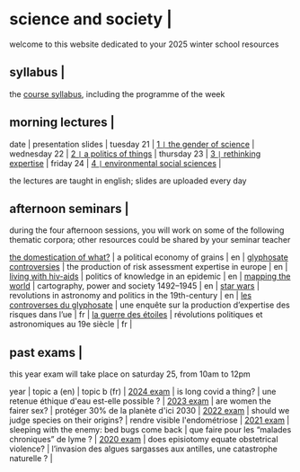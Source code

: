 # science and society |

welcome to this website dedicated to your 2025 winter school resources

## syllabus |

the [course syllabus](/resources/science-and-society-syllabus.pdf), including the programme of the week

## morning lectures |

date | presentation slides |
tuesday 21 | [1 `|` the gender of science](/resources/1-the-gender-of-science.pdf) |
wednesday 22 | [2 `|` a politics of things](/resources/2-a-politics-of-things.pdf) |
thursday 23 | [3 `|` rethinking expertise](/resources/3-rethinking-expertise.pdf) |
friday 24 | [4 `|` environmental social sciences](/resources/4-environmental-social-sciences.pdf) |

the lectures are taught in english; slides are uploaded every day

## afternoon seminars |

during the four afternoon sessions, you will work on some of the following thematic corpora; other resources could be shared by your seminar teacher

[the domestication of what?](/resources/science-and-society-grains-en.pdf) | a political economy of grains | en |
[glyphosate controversies](/resources/science-and-society-glyphosate-en.pdf) | the production of risk assessment expertise in europe | en |
[living with hiv-aids](/resources/science-and-society-aids-en.pdf) | politics of knowledge in an epidemic | en |
[mapping the world](/resources/science-and-society-maps-en.pdf) | cartography, power and society 1492–1945 | en |
[star wars](/resources/science-and-society-star-wars-en.pdf) | revolutions in astronomy and politics in the 19th-century | en |
[les controverses du glyphosate](/resources/science-and-society-glyphosate-fr.pdf) | une enquête sur la production d’expertise des risques dans l’ue | fr |
[la guerre des étoiles](/resources/science-and-society-star-wars-fr.pdf) | révolutions politiques et astronomiques au 19e siècle | fr |

## past exams |

this year exam will take place on saturday 25, from 10am to 12pm

year | topic a (en) | topic b (fr) |
[2024 exam](/resources/2024-science-and-society-exam.pdf) | is long covid a thing? | une retenue éthique d'eau est-elle possible ? |
[2023 exam](/resources/2023-science-and-society-exam.pdf) | are women the fairer sex? | protéger 30% de la planète d'ici 2030 |
[2022 exam](/resources/2022-science-and-society-exam.pdf) | should we judge species on their origins? | rendre visible l'endométriose |
[2021 exam](/resources/2021-science-and-society-exam.pdf) | sleeping with the enemy: bed bugs come back | que faire pour les “malades chroniques” de lyme ? |
[2020 exam](/resources/2020-science-and-society-exam.pdf) | does episiotomy equate obstetrical violence? | l’invasion des algues sargasses aux antilles, une catastrophe naturelle ? |
